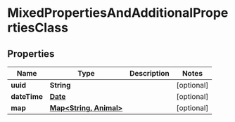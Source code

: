 
# MixedPropertiesAndAdditionalPropertiesClass

## Properties
Name | Type | Description | Notes
------------ | ------------- | ------------- | -------------
**uuid** | **String** |  |  [optional]
**dateTime** | [**Date**](Date.md) |  |  [optional]
**map** | [**Map&lt;String, Animal&gt;**](Animal.md) |  |  [optional]



